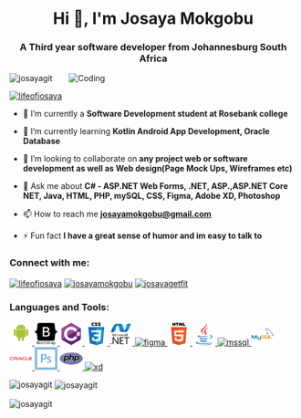 <h1 align="center">Hi 👋, I'm Josaya Mokgobu</h1>
<h3 align="center">A Third year software developer from Johannesburg South Africa</h3>
<img align="right" alt="Coding" width="400" src="https://cdn.dribbble.com/users/1162077/screenshots/3848914/programmer.gif">

<p align="left"> <img src="https://komarev.com/ghpvc/?username=josayagit&label=Profile%20views&color=0e75b6&style=flat" alt="josayagit" /> </p>

<p align="left"> <a href="https://twitter.com/lifeofjosaya" target="blank"><img src="https://img.shields.io/twitter/follow/lifeofjosaya?logo=twitter&style=for-the-badge" alt="lifeofjosaya" /></a> </p>

- 🔭 I’m currently a **Software Development student at Rosebank college**

- 🌱 I’m currently learning **Kotlin Android App Development, Oracle Database**

- 👯 I’m looking to collaborate on **any project web or software development as well as Web design(Page Mock Ups, Wireframes etc)**

- 💬 Ask me about **C# - ASP.NET Web Forms, .NET, ASP.,ASP.NET Core NET, Java, HTML, PHP, mySQL, CSS, Figma, Adobe XD, Photoshop**

- 📫 How to reach me **josayamokgobu@gmail.com**

- ⚡ Fun fact **I have a great sense of humor and im easy to talk to**

<h3 align="left">Connect with me:</h3>
<p align="left">
<a href="https://twitter.com/lifeofjosaya" target="blank"><img align="center" src="https://raw.githubusercontent.com/rahuldkjain/github-profile-readme-generator/master/src/images/icons/Social/twitter.svg" alt="lifeofjosaya" height="30" width="40" /></a>
<a href="https://linkedin.com/in/josayamokgobu" target="blank"><img align="center" src="https://raw.githubusercontent.com/rahuldkjain/github-profile-readme-generator/master/src/images/icons/Social/linked-in-alt.svg" alt="josayamokgobu" height="30" width="40" /></a>
<a href="https://instagram.com/josayagetfit" target="blank"><img align="center" src="https://raw.githubusercontent.com/rahuldkjain/github-profile-readme-generator/master/src/images/icons/Social/instagram.svg" alt="josayagetfit" height="30" width="40" /></a>
</p>

<h3 align="left">Languages and Tools:</h3>
<p align="left"> <a href="https://developer.android.com" target="_blank" rel="noreferrer"> <img src="https://raw.githubusercontent.com/devicons/devicon/master/icons/android/android-original-wordmark.svg" alt="android" width="40" height="40"/> </a> <a href="https://getbootstrap.com" target="_blank" rel="noreferrer"> <img src="https://raw.githubusercontent.com/devicons/devicon/master/icons/bootstrap/bootstrap-plain-wordmark.svg" alt="bootstrap" width="40" height="40"/> </a> <a href="https://www.w3schools.com/cs/" target="_blank" rel="noreferrer"> <img src="https://raw.githubusercontent.com/devicons/devicon/master/icons/csharp/csharp-original.svg" alt="csharp" width="40" height="40"/> </a> <a href="https://www.w3schools.com/css/" target="_blank" rel="noreferrer"> <img src="https://raw.githubusercontent.com/devicons/devicon/master/icons/css3/css3-original-wordmark.svg" alt="css3" width="40" height="40"/> </a> <a href="https://dotnet.microsoft.com/" target="_blank" rel="noreferrer"> <img src="https://raw.githubusercontent.com/devicons/devicon/master/icons/dot-net/dot-net-original-wordmark.svg" alt="dotnet" width="40" height="40"/> </a> <a href="https://www.figma.com/" target="_blank" rel="noreferrer"> <img src="https://www.vectorlogo.zone/logos/figma/figma-icon.svg" alt="figma" width="40" height="40"/> </a> <a href="https://www.w3.org/html/" target="_blank" rel="noreferrer"> <img src="https://raw.githubusercontent.com/devicons/devicon/master/icons/html5/html5-original-wordmark.svg" alt="html5" width="40" height="40"/> </a> <a href="https://www.java.com" target="_blank" rel="noreferrer"> <img src="https://raw.githubusercontent.com/devicons/devicon/master/icons/java/java-original.svg" alt="java" width="40" height="40"/> </a> <a href="https://www.microsoft.com/en-us/sql-server" target="_blank" rel="noreferrer"> <img src="https://www.svgrepo.com/show/303229/microsoft-sql-server-logo.svg" alt="mssql" width="40" height="40"/> </a> <a href="https://www.mysql.com/" target="_blank" rel="noreferrer"> <img src="https://raw.githubusercontent.com/devicons/devicon/master/icons/mysql/mysql-original-wordmark.svg" alt="mysql" width="40" height="40"/> </a> <a href="https://www.oracle.com/" target="_blank" rel="noreferrer"> <img src="https://raw.githubusercontent.com/devicons/devicon/master/icons/oracle/oracle-original.svg" alt="oracle" width="40" height="40"/> </a> <a href="https://www.photoshop.com/en" target="_blank" rel="noreferrer"> <img src="https://raw.githubusercontent.com/devicons/devicon/master/icons/photoshop/photoshop-line.svg" alt="photoshop" width="40" height="40"/> </a> <a href="https://www.php.net" target="_blank" rel="noreferrer"> <img src="https://raw.githubusercontent.com/devicons/devicon/master/icons/php/php-original.svg" alt="php" width="40" height="40"/> </a> <a href="https://www.adobe.com/products/xd.html" target="_blank" rel="noreferrer"> <img src="https://cdn.worldvectorlogo.com/logos/adobe-xd.svg" alt="xd" width="40" height="40"/> </a> </p>

<p><img align="left" src="https://github-readme-stats.vercel.app/api/top-langs?username=josayagit&show_icons=true&locale=en&layout=compact" alt="josayagit" /></p>

<p>&nbsp;<img align="center" src="https://github-readme-stats.vercel.app/api?username=josayagit&show_icons=true&locale=en" alt="josayagit" /></p>

<p><img align="center" src="https://github-readme-streak-stats.herokuapp.com/?user=josayagit&" alt="josayagit" /></p>
